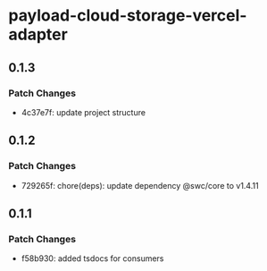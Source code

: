 # payload-cloud-storage-vercel-adapter

## 0.1.3

### Patch Changes

- 4c37e7f: update project structure

## 0.1.2

### Patch Changes

- 729265f: chore(deps): update dependency @swc/core to v1.4.11

## 0.1.1

### Patch Changes

- f58b930: added tsdocs for consumers

